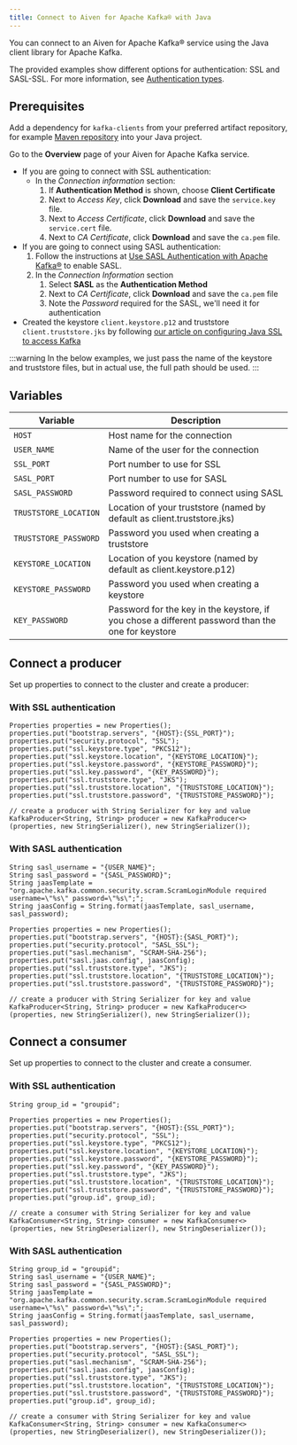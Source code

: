 ```yaml
---
title: Connect to Aiven for Apache Kafka® with Java
---
```


You can connect to an Aiven for Apache Kafka® service using the Java client library for Apache Kafka.

The provided examples show different options for authentication: SSL and
SASL-SSL. For more information,
see [Authentication types](/docs/products/kafka/concepts/auth-types).

## Prerequisites

Add a dependency for `kafka-clients` from your preferred artifact
repository, for example [Maven
repository](https://maven.apache.org/index.html) into your Java project.

Go to the **Overview** page of your Aiven for Apache Kafka service.

-   If you are going to connect with SSL authentication:
    -   In the *Connection information* section:
        1.  If **Authentication Method** is shown, choose **Client
            Certificate**
        2.  Next to *Access Key*, click **Download** and save the
            `service.key` file.
        3.  Next to *Access Certificate*, click **Download** and save
            the `service.cert` file.
        4.  Next to *CA Certificate*, click **Download** and save the
            `ca.pem` file.
-   If you are going to connect using SASL authentication:
    1.  Follow the instructions at [Use SASL Authentication with Apache
        Kafka®](https://docs.aiven.io/docs/products/kafka/howto/kafka-sasl-auth.html)
        to enable SASL.
    2.  In the *Connection Information* section
        1.  Select **SASL** as the **Authentication Method**
        2.  Next to *CA Certificate*, click **Download** and save the
            `ca.pem` file
        3.  Note the *Password* required for the SASL, we'll need it
            for authentication
-   Created the keystore `client.keystore.p12` and truststore
    `client.truststore.jks` by following
    [our article on configuring Java SSL to access Kafka](/docs/products/kafka/howto/keystore-truststore)

:::warning
In the below examples, we just pass the name of the keystore and
truststore files, but in actual use, the full path should be used.
:::

## Variables

 | Variable              | Description                                                                                       |
 | --------------------- | ------------------------------------------------------------------------------------------------- |
 | `HOST`                | Host name for the connection                                                                      |
 | `USER_NAME`           | Name of the user for the connection                                                               |
 | `SSL_PORT`            | Port number to use for SSL                                                                        |
 | `SASL_PORT`           | Port number to use for SASL                                                                       |
 | `SASL_PASSWORD`       | Password required to connect using SASL                                                           |
 | `TRUSTSTORE_LOCATION` | Location of your truststore (named by default as client.truststore.jks)                           |
 | `TRUSTSTORE_PASSWORD` | Password you used when creating a truststore                                                      |
 | `KEYSTORE_LOCATION`   | Location of you keystore (named by default as client.keystore.p12)                                |
 | `KEYSTORE_PASSWORD`   | Password you used when creating a keystore                                                        |
 | `KEY_PASSWORD`        | Password for the key in the keystore, if you chose a different password than the one for keystore |

## Connect a producer

Set up properties to connect to the cluster and create a producer:

### With SSL authentication

```
Properties properties = new Properties();
properties.put("bootstrap.servers", "{HOST}:{SSL_PORT}");
properties.put("security.protocol", "SSL");
properties.put("ssl.keystore.type", "PKCS12");
properties.put("ssl.keystore.location", "{KEYSTORE_LOCATION}");
properties.put("ssl.keystore.password", "{KEYSTORE_PASSWORD}");
properties.put("ssl.key.password", "{KEY_PASSWORD}");
properties.put("ssl.truststore.type", "JKS");
properties.put("ssl.truststore.location", "{TRUSTSTORE_LOCATION}");
properties.put("ssl.truststore.password", "{TRUSTSTORE_PASSWORD}");

// create a producer with String Serializer for key and value
KafkaProducer<String, String> producer = new KafkaProducer<>(properties, new StringSerializer(), new StringSerializer());
```

### With SASL authentication

```
String sasl_username = "{USER_NAME}";
String sasl_password = "{SASL_PASSWORD}";
String jaasTemplate = "org.apache.kafka.common.security.scram.ScramLoginModule required username=\"%s\" password=\"%s\";";
String jaasConfig = String.format(jaasTemplate, sasl_username, sasl_password);

Properties properties = new Properties();
properties.put("bootstrap.servers", "{HOST}:{SASL_PORT}");
properties.put("security.protocol", "SASL_SSL");
properties.put("sasl.mechanism", "SCRAM-SHA-256");
properties.put("sasl.jaas.config", jaasConfig);
properties.put("ssl.truststore.type", "JKS");
properties.put("ssl.truststore.location", "{TRUSTSTORE_LOCATION}");
properties.put("ssl.truststore.password", "{TRUSTSTORE_PASSWORD}");

// create a producer with String Serializer for key and value
KafkaProducer<String, String> producer = new KafkaProducer<>(properties, new StringSerializer(), new StringSerializer());
```

## Connect a consumer

Set up properties to connect to the cluster and create a consumer.

### With SSL authentication

```
String group_id = "groupid";

Properties properties = new Properties();
properties.put("bootstrap.servers", "{HOST}:{SSL_PORT}");
properties.put("security.protocol", "SSL");
properties.put("ssl.keystore.type", "PKCS12");
properties.put("ssl.keystore.location", "{KEYSTORE_LOCATION}");
properties.put("ssl.keystore.password", "{KEYSTORE_PASSWORD}");
properties.put("ssl.key.password", "{KEY_PASSWORD}");
properties.put("ssl.truststore.type", "JKS");
properties.put("ssl.truststore.location", "{TRUSTSTORE_LOCATION}");
properties.put("ssl.truststore.password", "{TRUSTSTORE_PASSWORD}");
properties.put("group.id", group_id);

// create a consumer with String Serializer for key and value
KafkaConsumer<String, String> consumer = new KafkaConsumer<>(properties, new StringDeserializer(), new StringDeserializer());
```

### With SASL authentication

```
String group_id = "groupid";
String sasl_username = "{USER_NAME}";
String sasl_password = "{SASL_PASSWORD}";
String jaasTemplate = "org.apache.kafka.common.security.scram.ScramLoginModule required username=\"%s\" password=\"%s\";";
String jaasConfig = String.format(jaasTemplate, sasl_username, sasl_password);

Properties properties = new Properties();
properties.put("bootstrap.servers", "{HOST}:{SASL_PORT}");
properties.put("security.protocol", "SASL_SSL");
properties.put("sasl.mechanism", "SCRAM-SHA-256");
properties.put("sasl.jaas.config", jaasConfig);
properties.put("ssl.truststore.type", "JKS");
properties.put("ssl.truststore.location", "{TRUSTSTORE_LOCATION}");
properties.put("ssl.truststore.password", "{TRUSTSTORE_PASSWORD}");
properties.put("group.id", group_id);

// create a consumer with String Serializer for key and value
KafkaConsumer<String, String> consumer = new KafkaConsumer<>(properties, new StringDeserializer(), new StringDeserializer());
```
